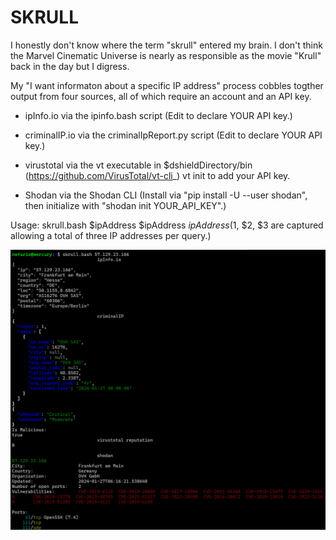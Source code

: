 
# SKRULL
I honestly don't know where the term "skrull" entered my brain.  I don't think the Marvel Cinematic Universe 
is nearly as responsible as the movie "Krull" back in the day but I digress.

My "I want informaton about a specific IP address" process cobbles togther output from four sources, all of 
which require an account and an API key.

- ipInfo.io via the ipinfo.bash script
(Edit to declare YOUR API key.)

- criminalIP.io via the criminalIpReport.py script
(Edit to declare YOUR API key.) 

- virustotal via the vt executable in $dshieldDirectory/bin
(https://github.com/VirusTotal/vt-cli_)
vt init to add your API key.

- Shodan via the Shodan CLI 
(Install via "pip install -U --user shodan", then initialize with "shodan init YOUR_API_KEY".)

Usage:
skrull.bash $ipAddress $ipAddress $ipAddress
($1, $2, $3 are captured allowing a total of three IP addresses per query.)

<img src="https://github.com/1on1security/DShieldManager/blob/main/img/skrullReport.png">